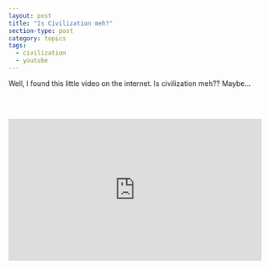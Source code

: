 ```yaml
---
layout: post
title: "Is Civilization meh?"
section-type: post
category: topics
tags: 
  - civilization
  - youtube
---
```


Well, I found this little video on the internet. Is civilization meh?? Maybe...


<br><br>

<style>.embed-container { position: relative; padding-bottom: 56.25%; height: 0; overflow: hidden; max-width: 100%; } .embed-container iframe, .embed-container object, .embed-container embed { position: absolute; top: 0; left: 0; width: 100%; height: 100%; }</style><div class='embed-container'><iframe src='https://www.youtube.com/embed//wyzi9GNZFMU' frameborder='0' allowfullscreen></iframe></div>


<p>&nbsp;</p>
